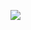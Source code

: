 [![](https://github.com/efontan/coinbani/workflows/Build/badge.svg)](https://github.com/efontan/coinbani/actions)

